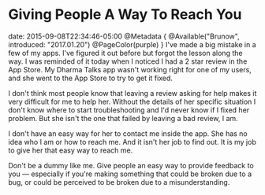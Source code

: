# Giving People A Way To Reach You
date: 2015-09-08T22:34:46-05:00
@Metadata {
  @Available("Brunow", introduced: "2017.01.20")
  @PageColor(purple)
}
I've made a big mistake in a few of my apps. I've figured it out before but forgot the lesson along the way. I was reminded of it today when I noticed I had a 2 star review in the App Store. My Dharma Talks app wasn't working right for one of my users, and she went to the App Store to try to get it fixed.

I don't think most people know that leaving a review asking for help makes it very difficult for me to help her. Without the details of her specific situation I don't know where to start troubleshooting and I'd never know if I fixed her problem. But she isn't the one that failed by leaving a bad review, I am.

I don't have an easy way for her to contact me inside the app. She has no idea who I am or how to reach me. And it isn't her job to find out. It is my job to give her that easy way to reach me.

Don't be a dummy like me. Give people an easy way to provide feedback to you &mdash; especially if you're making something that could be broken due to a bug, or could be perceived to be broken due to a misunderstanding.
